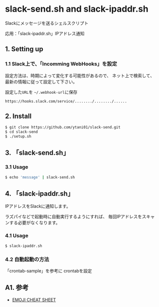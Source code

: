 # slack-send.sh and slack-ipaddr.sh

Slackにメッセージを送るシェルスクリプト

応用：「slack-ipaddr.sh」IPアドレス通知


## 1. Setting up

### 1.1 Slack上で、「Incomming WebHooks」を設定

設定方法は、時期によって変化する可能性があるので、
ネット上で検索して、
最新の情報に従って設定して下さい。

設定した``URL``を
``~/.webhook-url``に保存
```
https://hooks.slack.com/service/......../......../......
```


## 2. Install

```bash
$ git clone https://github.com/ytani01/slack-send.git
$ cd slack-send
$ ./setup.sh
```


## 3. 「slack-send.sh」

### 3.1 Usage

```bash
$ echo 'message' | slack-send.sh
```


## 4. 「slack-ipaddr.sh」

IPアドレスをSlackに通知します。

ラズパイなどで起動時に自動実行するようにすれば、
毎回IPアドレスをスキャンする必要がなくなります。

### 4.1 Usage

```bash
$ slack-ipaddr.sh
```

### 4.2 自動起動の方法

「crontab-sample」を参考に crontabを設定



## A1. 参考

* [EMOJI CHEAT SHEET](https://www.webfx.com/tools/emoji-cheat-sheet/)

